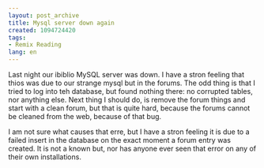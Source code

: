 ```yaml
---
layout: post_archive
title: Mysql server down again
created: 1094724420
tags:
- Remix Reading
lang: en
---
```

Last night our ibiblio MySQL server was down. I have a stron feeling that thios was due to our strange mysql but in the forums. The odd thing is that I tried to log into teh database, but found nothing there: no corrupted tables, nor anything else. 
Next thing I should do, is remove the forum things and start with a clean forum, but that is quite hard, because the forums cannot be cleaned from the web, because of that bug.

I am not sure what causes that erre, but I have a stron feeling it is due to a failed insert in the database on the exact moment a forum entry was created. It is not a known but, nor has anyone ever seen that error on any of their own installations. 
